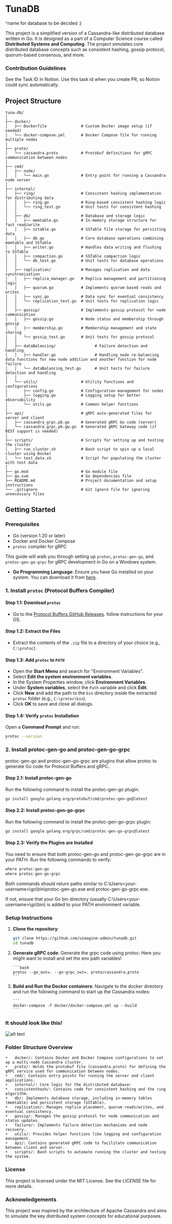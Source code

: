 # TunaDB

^name for database to be decided :)

This project is a simplified version of a Cassandra-like distributed database written in Go. It is designed as a part of a Computer Science course called **Distributed Systems and Computing**. The project simulates core distributed database concepts such as consistent hashing, gossip protocol, quorum-based consensus, and more.

### Contribution Guidelines

See the Task ID in Notion. Use this task id when you create PR, so Notion could sync automatically.

## Project Structure

```
tuna-db/
│
├── docker/
│   ├── Dockerfile               # Custom Docker image setup (if needed)
│   └── docker-compose.yml       # Docker Compose file for running multiple nodes
│
├── proto/
│   └── cassandra.proto          # Protobuf definitions for gRPC communication between nodes
│
├── cmd/
│   ├── node/
│   │   └── main.go              # Entry point for running a Cassandra node server
│
├── internal/
│   ├── ring/                    # Consistent hashing implementation for distributing data
│   │   ├── ring.go              # Ring-based consistent hashing logic
│   │   └── ring_test.go         # Unit tests for consistent hashing
│   │
│   ├── db/                      # Database and storage logic
│   │   ├── memtable.go          # In-memory storage structure for fast read/write
│   │   ├── sstable.go           # SSTable file storage for persisting data
│   │   ├── db.go                # Core database operations combining memtable and SSTable
│   │   ├── writer.go            # Handles data writing and flushing to SSTable
│   │   ├── compaction.go        # SSTable compaction logic
│   │   └── db_test.go           # Unit tests for database operations
│   │
│   ├── replication/             # Manages replication and data synchronization
│   │   ├── replica_manager.go   # Replica management and partitioning logic
│   │   ├── quorum.go            # Implements quorum-based reads and writes
│   │   ├── sync.go              # Data sync for eventual consistency
│   │   └── replication_test.go  # Unit tests for replication logic
│   │
│   ├── gossip/                  # Implements gossip protocol for node communication
│   │   ├── gossip.go            # Node status and membership through gossip
│   │   ├── membership.go        # Membership management and state sharing
│   │   └── gossip_test.go       # Unit tests for gossip protocol
│   │
│   ├── dataBalancing/                 # Failure detection and handling
│   │   ├── handler.go                 # Handling node re-balancing data functions for new node addition and another function for node failure
│   │   └── dataBalancing_test.go      # Unit tests for failure detection and handling
│   │
│   └── utils/                   # Utility functions and configurations
│       ├── config.go            # Configuration management for nodes
│       ├── logging.go           # Logging setup for better observability
│       └── utils.go             # Common helper functions
│
├── api/                         # gRPC auto-generated files for server and client
│   ├── cassandra_grpc.pb.go     # Generated gRPC Go code (server)
│   └── cassandra_grpc.pb.gw.go  # Generated gRPC Gateway code (if REST support is needed)
│
├── scripts/                     # Scripts for setting up and testing the cluster
│   ├── run_cluster.sh           # Bash script to spin up a local cluster using Docker
│   └── test_data.sh             # Script for populating the cluster with test data
│
├── go.mod                       # Go module file
├── go.sum                       # Go dependencies file
├── README.md                    # Project documentation and setup instructions
└── .gitignore                   # Git ignore file for ignoring unnecessary files
```

## Getting Started

### Prerequisites

- Go (version 1.20 or later)
- Docker and Docker Compose
- `protoc` compiler for gRPC

This guide will walk you through setting up `protoc`, `protoc-gen-go`, and `protoc-gen-go-grpc` for gRPC development in Go on a Windows system.

- **Go Programming Language**: Ensure you have Go installed on your system. You can download it from [here](https://golang.org/dl/).

### 1. Install `protoc` (Protocol Buffers Compiler)

#### Step 1.1: Download `protoc`

- Go to the [Protocol Buffers GitHub Releases](https://grpc.io/docs/protoc-installation/). follow instructions for your OS.

#### Step 1.2: Extract the Files

- Extract the contents of the `.zip` file to a directory of your choice (e.g., `C:\protoc`).

#### Step 1.3: Add `protoc` to `PATH`

- Open the **Start Menu** and search for "Environment Variables".
- Select **Edit the system environment variables**.
- In the System Properties window, click **Environment Variables**.
- Under **System variables**, select the `Path` variable and click **Edit**.
- Click **New** and add the path to the `bin` directory inside the extracted `protoc` folder (e.g., `C:\protoc\bin`).
- Click **OK** to save and close all dialogs.

#### Step 1.4: Verify `protoc` Installation

Open a **Command Prompt** and run:

```bash
protoc --version
```

### 2. Install protoc-gen-go and protoc-gen-go-grpc

protoc-gen-go and protoc-gen-go-grpc are plugins that allow protoc to generate Go code for Protocol Buffers and gRPC.

#### Step 2.1: Install protoc-gen-go

Run the following command to install the protoc-gen-go plugin:

```bash
go install google.golang.org/protobuf/cmd/protoc-gen-go@latest
```

#### Step 2.2: Install protoc-gen-go-grpc

Run the following command to install the protoc-gen-go-grpc plugin:

```bash
go install google.golang.org/grpc/cmd/protoc-gen-go-grpc@latest
```

#### Step 2.3: Verify the Plugins are Installed

You need to ensure that both protoc-gen-go and protoc-gen-go-grpc are in your PATH. Run the following commands to verify:

```bash
where protoc-gen-go
where protoc-gen-go-grpc
```

Both commands should return paths similar to C:\Users\<your-username>\go\bin\protoc-gen-go.exe and protoc-gen-go-grpc.exe.

If not, ensure that your Go bin directory (usually C:\Users\<your-username>\go\bin) is added to your PATH environment variable.

### Setup Instructions

1.  **Clone the repository**:

    ```bash
    git clone https://github.com/uimagine-admin/tunadb.git
    cd tunadb
    ```

2.  **Generate gRPC code**:
    Generate the grpc code using protoc:
    Here you might want to install and set the env path variables!

        ```bash
        protoc --go_out=. --go-grpc_out=. proto/cassandra.proto
        ```

3.  **Build and Run the Docker containers**:
    Navigate to the docker directory and run the following command to start up the Cassandra nodes:

        ```
        docker-compose -f docker/docker-compose.yml up --build
        ```

### It should look like this!

![alt text](image.png)

### Folder Structure Overview

```
•	docker/: Contains Docker and Docker Compose configurations to set up a multi-node Cassandra cluster.
•	proto/: Holds the protobuf file (cassandra.proto) for defining the gRPC service used for communication between nodes.
•	cmd/: Contains entry points for running the server and client applications.
•	internal/: Core logic for the distributed database:
•	consistenthash/: Contains code for consistent hashing and the ring algorithm.
•	db/: Implements database storage, including in-memory tables (memtable) and persistent storage (SSTable).
•	replication/: Manages replica placement, quorum reads/writes, and eventual consistency.
•	gossip/: Manages the gossip protocol for node communication and status updates.
•	failure/: Implements failure detection mechanisms and node recovery.
•	utils/: Provides helper functions like logging and configuration management.
•	api/: Contains generated gRPC code to facilitate communication between client and server.
•	scripts/: Bash scripts to automate running the cluster and testing the system.
```

### License

This project is licensed under the MIT License. See the LICENSE file for more details.

### Acknowledgements

This project was inspired by the architecture of Apache Cassandra and aims to simulate the key distributed system concepts for educational purposes.
